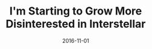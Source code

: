 ---
layout:     post
title:      I'm Starting to Grow More Disinterested in Interstellar
date:       2016-11-01
categories: movies
---